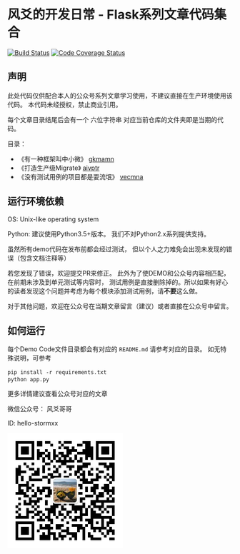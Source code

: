 风爻的开发日常 - Flask系列文章代码集合
====

[![Build Status](https://secure.travis-ci.org/wangwenpei/shning-flask.png?branch=master)](https://travis-ci.org/wangwenpei/shning-flask)
[![Code Coverage Status](https://codecov.io/github/wangwenpei/shning-flask/coverage.svg?branch=master)](https://codecov.io/github/wangwenpei/shning-flask?branch=master)


声明
--
此处代码仅供配合本人的公众号系列文章学习使用，不建议直接在生产环境使用该代码。
本代码未经授权，禁止商业引用。

每个文章目录结尾后会有一个 六位字符串 对应当前仓库的文件夹即是当期的代码。


目录：

- 《有一种框架叫中小微》 [gkmamn](./gkmamn)
- 《打造生产级Migrate》 [aivptr](./aivptr)
- 《没有测试用例的项目都是耍流氓》 [vecmna](./vecmna)


运行环境依赖
-------------

OS: Unix-like operating system

Python:
建议使用Python3.5+版本。
我们不对Python2.x系列提供支持。


虽然所有demo代码在发布前都会经过测试，
但以个人之力难免会出现未发现的错误（包含文档注释等）

若您发现了错误，欢迎提交PR来修正。
此外为了使DEMO和公众号内容相匹配，在前期未涉及到单元测试等内容时，
测试用例是直接删除掉的。所以如果有好心的读者发现这个问题并考虑为每个模块添加测试用例，请**不要**这么做。


对于其他问题，欢迎在公众号在当期文章留言（建议）或者直接在公众号中留言。


如何运行
-------------


每个Demo Code文件目录都会有对应的 `README.md` 请参考对应的目录。
如无特殊说明，可参考

```
pip install -r requirements.txt
python app.py
```

更多详情建议查看公众号对应的文章


微信公众号： 风爻哥哥

ID: hello-stormxx

![扫码关注](./static/hello-stormxx.jpg?raw=true "风爻哥哥")


